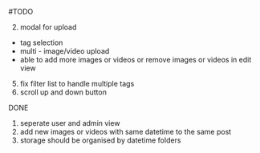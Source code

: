 #TODO


2. modal for upload
- tag selection
- multi - image/video upload
- able to add more images or videos or remove images or videos in edit view
5. fix filter list to handle multiple tags
6. scroll up and down button


DONE
1. seperate user and admin view
3. add new images or videos with same datetime to the same post
4. storage should be organised by datetime folders
